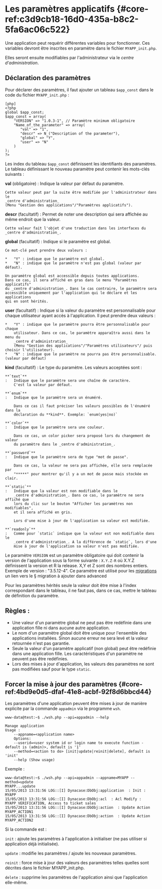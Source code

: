 # Les paramètres applicatifs {#core-ref:c3d9cb18-16d0-435a-b8c2-5fa6ac06c522}

Une application peut requérir différentes variables pour fonctionner.
Ces variables devront être inscrites en paramètre dans le fichier
`MYAPP_init.php`.

Elles seront ensuite modifiables par l'administrateur via le
*centre d'administration*.

## Déclaration des paramètres

Pour déclarer des paramètres, il faut ajouter un tableau `$app_const` dans le
code du fichier `MYAPP_init.php` :

    [php]
    <?php
    global $app_const;
    $app_const = array(
        "VERSION" => "1.0.3-1", // Paramètre minimum obligatoire
        "Name_of_the_parameter" => array(
           "val" => "1",
           "descr" => N_("Description of the parameter"),
           "global" => "Y",
           "user" => "N"
        )
    );
    ?>

Les index du tableau `$app_const` définissent les identifiants des paramètres.
Le tableau définissant le nouveau paramètre peut contenir les mots-clés
suivants :

**val** (obligatoire)
:   Indique la valeur par défaut du paramètre.
    
    Cette valeur peut par la suite être modifiée par l'administrateur dans le
    _centre d'administration_
    (Menu "Gestion des applications"/"Paramètres applicatifs").

**descr** (facultatif)
:   Permet de noter une description qui sera affichée au même endroit que la
    valeur.
    
    Cette valeur fait l'objet d'une traduction dans les interfaces du 
    _centre d'administration_.

**global** (facultatif)
:   Indique si le paramètre est global.
    
    Ce mot-clé peut prendre deux valeurs :
    
    *   "Y" : indique que le paramètre est global.
    *   "N" : indique que le paramètre n'est pas global (valeur par défaut).
    
    Un paramètre global est accessible depuis toutes applications.
    Dans ce cas, il sera affiché en gras dans le menu "Paramètres applicatifs"
    du _centre d'administration_. Dans le cas contraire, le paramètre sera 
    accessible uniquement par l'application qui le déclare et les applications
    qui en sont hérités.

**user** (facultatif)
:   Indique si la valeur du paramètre est personnalisable pour chaque
    utilisateur ayant accès à l'application. Il peut prendre deux valeurs :
    
    *   "Y" : indique que le paramètre pourra être personnalisable pour chaque
        utilisateur. Dans ce cas, le paramètre apparaîtra aussi dans le menu du
        _centre d'administration_
        (Menu "Gestion des applications"/"Paramètres utilisateurs"/ puis choisir l'utilisateur).
    *   "N" : indique que le paramètre ne pourra pas être personnalisable. (valeur par défaut)

**kind** (facultatif)
:   Le type du paramètre. Les valeurs acceptées sont :
    
    **`text`**
    :   Indique que le paramètre sera une chaîne de caractère.
        C'est la valeur par défaut.
    
    **`enum`**
    :   Indique que le paramètre sera un énuméré.
        
        Dans ce cas il faut préciser les valeurs possibles de l'énuméré dans la
        déclaration du **kind**. Exemple: `enum(yes|no)`
    
    **`color`**
    :   Indique que le paramètre sera une couleur.
        
        Dans ce cas, un color picker sera proposé lors du changement de valeur
        du paramètre dans le _centre d'administration_.
    
    **`password`**
    :   Indique que le paramètre sera de type "mot de passe".
        
        Dans ce cas, la valeur ne sera pas affichée, elle sera remplacée par
        "*****" pour montrer qu'il y a un mot de passe mais stockée en clair.
    
    **`static`**
    :   Indique que la valeur est non modifiable dans le
        _centre d'administration_. Dans ce cas, le paramètre ne sera affiché que
        lors du clic sur le bouton "Afficher les paramètres non modifiables",
        et il sera affiché en gris.
        
        Lors d'une mise à jour de l'application sa valeur est modifiée.
    
    **`readonly`**
    :   Comme pour `static` indique que la valeur est non modifiable dans le
        _centre d'administration_. A la différence de `static`, lors d'une
        mise à jour de l'application sa valeur n'est pas modifiée.

Le paramètre `VERSION` est un paramètre obligatoire qui doit contenir la version
de l'application sous la forme suivante : `X.Y.Z-R` où X.Y.Z définissent la
version et R la release. X,Y et Z sont des nombres entiers.
Exemple de version : "3.5.12-4". Ce paramètre est utilisé pour les [migrations]()<span class="fixme" data-assignedto="MCO"> un lien vers le § migration à ajouter dans advanced</span>

Pour les paramètres hérités seule la valeur doit être mise à l'index
correspondant dans le tableau, il ne faut pas, dans ce cas, mettre le tableau de
définition du paramètre.

## Règles :
*   Une valeur d'un paramètre global ne peut pas être redéfinie dans une
    application fille ni dans aucune autre application.
*   Le nom d'un paramètre global doit être unique pour l'ensemble des
    applications installées. Sinon aucune erreur ne sera levé et la valeur
 retournée n'est pas garantie.
*   Seule la valeur d'un paramètre applicatif (non global) peut être redéfinie
    dans une application fille. Les caractéristiques d'un paramètre ne peuvent
    pas être redéfinies.
*   Lors des mises à jour d'application, les valeurs des paramètres ne sont
    pas modifiées sauf pour le type `static`.

## Forcer la mise à jour des paramètres {#core-ref:4bd9e0d5-dfaf-41e8-acbf-92f8d6bbcd44}

Les paramètres d'une application peuvent être mises à jour de manière explicite
par la commande `appadmin` via le programme `wsh`.

    www-data@test:~$ ./wsh.php --api=appadmin --help
    
    Manage application
    Usage :
        --appname=<application name>
        Options:
        --userid=<user system id or login name to execute function - default is (admin)>, default is '1'
        --method=<action to do> [init|update|reinit|delete], default is 'init'
        --help (Show usage) 

Exemple :

    www-data@test:~$ ./wsh.php --api=appadmin --appname=MYAPP --method=update
    MYAPP...update
    15/05/2013 13:31:56 LOG::[I] Dynacase:DbObj:application  : Init : MYAPP
    15/05/2013 13:31:56 LOG::[I] Dynacase:DbObj:acl  : Acl Modify : MYAPP_VERIFICATION, Access to ticket sales
    15/05/2013 13:31:56 LOG::[I] Dynacase:DbObj:action  : Update Action MYAPP_ACTION1
    15/05/2013 13:31:56 LOG::[I] Dynacase:DbObj:action  : Update Action MYAPP_ACTION2


Si la commande est :

`init` 
:   ajoute les paramètres à l'application à initialiser
    (ne pas utiliser si application déjà initialisée).

`update` 
:   modifie les paramètres / ajoute les nouveaux paramètres.

`reinit`
:   force mise à jour des valeurs des paramètres telles quelles sont décrites
    dans le fichier MYAPP_init.php.

`delete`
:   supprime les paramètres de l'application ainsi que l'application elle-même.

